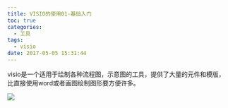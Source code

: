 ```yaml
---
title: VISIO的使用01-基础入门
toc: true
categories:
  - 工具
tags:
  - visio
date: 2017-05-05 15:31:44
---
```

visio是一个适用于绘制各种流程图，示意图的工具，提供了大量的元件和模版，比直接使用word或者画图绘制图形要方便许多。
<!--more-->
![](无标题.png)
